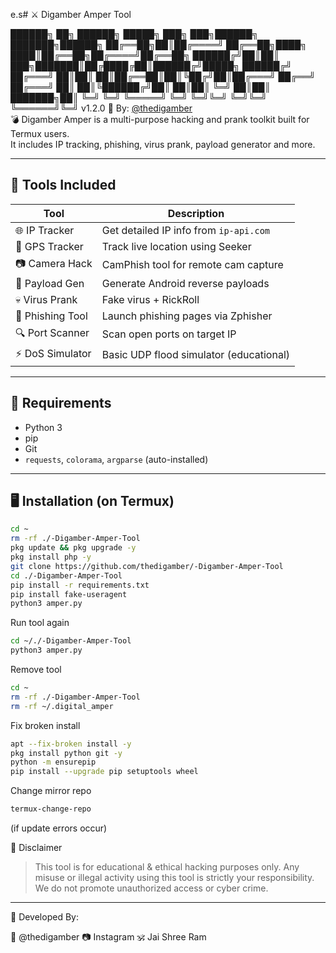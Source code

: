  e.s# ⚔️ Digamber Amper Tool

██████╗ ██╗ ██████╗  █████╗ ███╗   ███╗██████╗ ███████╗██████╗ ██╔══██╗██║██╔════╝ ██╔══██╗████╗ ████║██╔══██╗██╔════╝██╔══██╗ ██████╔╝██║██║  ███╗███████║██╔████╔██║██████╔╝█████╗  ██████╔╝ ██╔═══╝ ██║██║   ██║██╔══██║██║╚██╔╝██║██╔═══╝ ██╔══╝  ██╔═══╝ ██║     ██║╚██████╔╝██║  ██║██║ ╚═╝ ██║██║     ███████╗██║
╚═╝     ╚═╝ ╚═════╝ ╚═╝  ╚═╝╚═╝     ╚═╝╚═╝     ╚══════╝╚═╝ v1.2.0
🔗 By: [@thedigamber](https://www.instagram.com/thedigamber?igsh=MXA5dDV5aHRub3Z3cQ==)  
💣 Digamber Amper is a multi-purpose hacking and prank toolkit built for Termux users.  
It includes IP tracking, phishing, virus prank, payload generator and more.

---

## 🧰 Tools Included

| Tool              | Description                                |
|-------------------|--------------------------------------------|
| 🌐 IP Tracker      | Get detailed IP info from `ip-api.com`     |
| 📍 GPS Tracker     | Track live location using Seeker           |
| 📷 Camera Hack     | CamPhish tool for remote cam capture       |
| 📱 Payload Gen     | Generate Android reverse payloads          |
| 💀 Virus Prank     | Fake virus + RickRoll                      |
| 🎣 Phishing Tool   | Launch phishing pages via Zphisher         |
| 🔍 Port Scanner    | Scan open ports on target IP               |
| ⚡ DoS Simulator    | Basic UDP flood simulator (educational)    |

---

## 🧾 Requirements

- Python 3
- pip
- Git
- `requests`, `colorama`, `argparse` (auto-installed)

---

## 🖥️ Installation (on Termux)

```bash
cd ~
rm -rf ./-Digamber-Amper-Tool
pkg update && pkg upgrade -y
pkg install php -y
git clone https://github.com/thedigamber/-Digamber-Amper-Tool
cd ./-Digamber-Amper-Tool
pip install -r requirements.txt
pip install fake-useragent
python3 amper.py
```
Run tool again 
```bash
cd ~/./-Digamber-Amper-Tool
python3 amper.py
```
Remove tool
```bash
cd ~
rm -rf ./-Digamber-Amper-Tool
rm -rf ~/.digital_amper
```
Fix broken install
```bash
apt --fix-broken install -y
pkg install python git -y
python -m ensurepip
pip install --upgrade pip setuptools wheel
```
Change mirror repo
```bash
termux-change-repo
```
(if update errors occur)


🚫 Disclaimer

> This tool is for educational & ethical hacking purposes only.
Any misuse or illegal activity using this tool is strictly your responsibility.
We do not promote unauthorized access or cyber crime.




---

🧪 Developed By:

🧠 @thedigamber
📷 Instagram
🕉️ Jai Shree Ram
